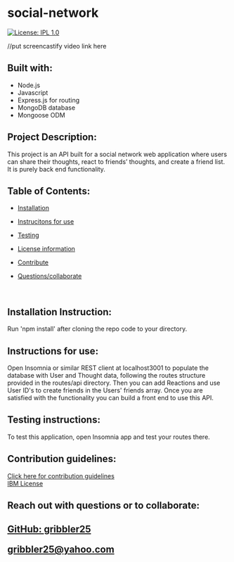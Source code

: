 # social-network

[![License: IPL 1.0](https://img.shields.io/badge/License-IPL_1.0-blue.svg)](https://opensource.org/licenses/IPL-1.0)

//put screencastify video link here

## Built with:

- Node.js
- Javascript
- Express.js for routing
- MongoDB database
- Mongoose ODM

## Project Description:

This project is an API built for a social network web application where users can share their thoughts, react to friends’ thoughts, and create a friend list. It is purely back end functionality.
</br>

## Table of Contents:

- <a href="#install">Installation</a>

- <a href="#inst">Instrucitons for use</a>

- <a href="#test">Testing</a>

- <a href="#cont">License information</a>

- <a href="#cont">Contribute</a>

- <a href="#coll">Questions/collaborate </a>

 </br>

<h2 id="install"> Installation Instruction:</h2>
  Run 'npm install' after cloning the repo code to your directory.
  
  </br>

  <h2 id="inst"> Instructions for use:</h2>
  Open Insomnia or similar REST client at localhost3001 to populate the database with User and Thought data, following the routes structure provided in the routes/api directory. Then you can add Reactions and use User ID's to create friends in the Users' friends array.  Once you are satisfied with the functionality you can build a front end to use this API.
  </br>

  <h2 id="test"> Testing instructions:</h2>
  To test this application, open Insomnia app and test your routes there.

  </br>

 <h2 id="cont"> Contribution guidelines:</h2>
  <a href="https://www.contributor-covenant.org">  Click here for contribution guidelines </a>
  </br>
  <a href="https://opensource.org/licenses/IPL-1.0">IBM License</a>
  
  </br>

  <footer>
  <h2 id="coll"> Reach out with questions or to collaborate:<h2>

<a href="https://github.com/gribbler25">GitHub: gribbler25</a>

<a href="mailto:gribbler25@yahoo.com">gribbler25@yahoo.com</a>

  </footer>
